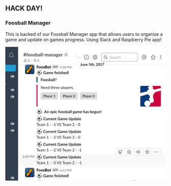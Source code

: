 ## HACK DAY! 
### Foosball Manager

This is backed of our Foosball Manager app that allows users to organize a game and update on games progress. Using Slack and Raspberry Pie app!

![Foosball Manager](foos.png "Foosball Manager")
